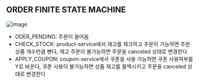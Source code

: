 ## ORDER FINITE STATE MACHINE
![image](https://github.com/user-attachments/assets/48aaa92f-be5d-4c58-bf87-6e4074ff28c6)


- ODER_PENDING: 주문이 들어옴
- CHECK_STOCK: product-service에서 재고를 체크하고 주문이 가능하면 주문 상품 개수만큼 뺸다, 재고 주문이 불가능하면 주문을 canceled 상태로 변경한다
- APPLY_COUPON: coupon-service에서 쿠폰을 사용 가능하면 쿠폰 사용여부를 Y로 바꾼다, 쿠폰 사용이 불가능하면 상품 재고를 롤백시키고 주문을 canceled 상태로 변경한다
